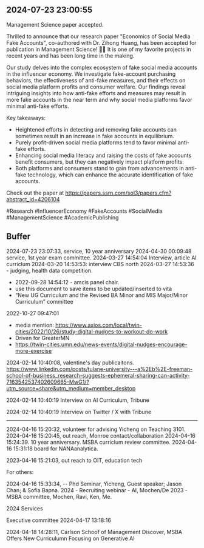 ## 2024-07-23 23:00:55

Management Science paper accepted. 

Thrilled to announce that our research paper "Economics of Social Media Fake Accounts", co-authored with Dr. Zihong Huang, has been accepted for publication in Management Science! 📝✨ It is one of my favorite projects in recent years and has been long time in the making.

Our study delves into the complex ecosystem of fake social media accounts in the influencer economy. We investigate fake-account purchasing behaviors, the effectiveness of anti-fake measures, and their effects on social media platform profits and consumer welfare. Our findings reveal intriguing insights into how anti-fake efforts and measures may result in more fake accounts in the near term and why social media platforms favor minimal anti-fake efforts.

Key takeaways:

- Heightened efforts in detecting and removing fake accounts can sometimes result in an increase in fake accounts in equilibrium.
- Purely profit-driven social media platforms tend to favor minimal anti-fake efforts.
- Enhancing social media literacy and raising the costs of fake accounts benefit consumers, but they can negatively impact platform profits. 
- Both platforms and consumers stand to gain from advancements in anti-fake technology, which can enhance the accurate identification of fake accounts.

Check out the paper at https://papers.ssrn.com/sol3/papers.cfm?abstract_id=4206104 

#Research #InfluencerEconomy #FakeAccounts #SocialMedia #ManagementScience #AcademicPublishing


## Buffer

2024-07-23 23:07:33, service, 10 year anniversary
2024-04-30 00:09:48 service, 1st year exam committee.
2024-03-27 14:54:04 Interview, article AI curriclum
2024-03-20 14:53:53: interview CBS north
2024-03-27 14:53:36 - judging, health data competition. 

- 2022-09-28 14:54:12 - amcis panel chair.
- use this document to save items to be updated/inserted to vita
- “New UG Curriculum and the Revised BA Minor and MIS Major/Minor Curriculum” committee

2022-10-27 09:47:01
- media mention: https://www.axios.com/local/twin-cities/2022/10/26/study-digital-nudges-to-workout-do-work
- Driven for GreaterMN
- https://twin-cities.umn.edu/news-events/digital-nudges-encourage-more-exercise

2024-02-14 10:40:08,  valentine's day publicaitons. 
https://www.linkedin.com/posts/tulane-university---a%2Eb%2E-freeman-school-of-business_research-suggests-ephemeral-sharing-can-activity-7163542537402609665-MwG1/?utm_source=share&utm_medium=member_desktop

2024-02-14 10:40:19 Interview on AI Curriculum, Tribune

2024-02-14 10:40:19 Interview on Twitter / X with Tribune

---


2024-04-16 15:20:32, volunteer for advising Yicheng on Teaching 3101. 
2024-04-16 15:20:45, out reach, Monroe contact/collaboration
2024-04-16 15:24:39. 10 year anniversary. 
MSBA curriclum review committee. 
2024-04-16 15:31:18 board for NANAanalytica. 

2023-04-16 15:21:03, out reach to OIT, education tech

For others:

2024-04-16 15:33:34,  -- Phd Seminar, Yicheng, Guest speaker; Jason Chan; & Sofia Bapna. 
2024 - Recruiting webinar - AI, Mochen/De
2023 - MSBA committee, Mochen, Ravi, Ken, Me. 

2024 Services

Executive committee 2024-04-17 13:18:16

2024-04-18 14:28:11, Carlson Schoof of Management Discover, MSBA Offers New Curriculumn Focusing on Generative AI




